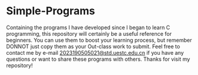 # Simple-Programs
Containing the programs I have developed since I began to learn C programming, this repository will certainly be a useful reference for beginners. You can use them to boost your learning process, but remember DONNOT just copy them as your Out-class work to submit.
Feel free to contact me by e-mail 2023190505021@std.uestc.edu.cn if you have any questions or want to share these programs with others.
Thanks for visit my repository!
